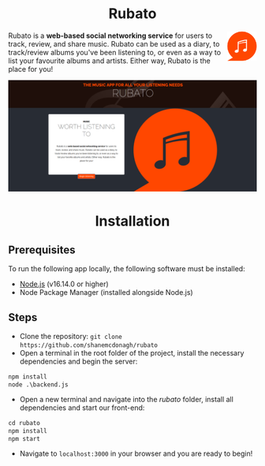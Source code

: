  <div>
 <h1 align="center">Rubato</h1> 
 <img src="https://github.com/shanemcdonagh/rubato/blob/main/rubato/src/images/simplelogo.png?raw=true" alt="Rubato logo" title="Rubato" align="right" height="60"/>
 </div>
 



Rubato is a <b>web-based social networking service</b> for users to track, review, and share music. Rubato can be used as a diary, to track/review albums you've been listening to, or even as a way to list your favourite albums and artists. Either way, Rubato is the place for you!

<img src="https://github.com/shanemcdonagh/rubato/blob/main/rubato/src/images/welcome-screen.png?raw=true" alt="Rubato Welcome" title="Welcome"/>

 <h1 align="center">Installation</h1> 
 <h2>Prerequisites</h2>
 
 To run the following app locally, the following software must be installed:
 
 <ul>
 <li><a href="https://nodejs.org/en">Node.js</a> (v16.14.0 or higher)</li>
 <li>Node Package Manager (installed alongside Node.js)</li>
 </ul>
 
  <h2>Steps</h2>
  
  - Clone the repository: `git clone https://github.com/shanemcdonagh/rubato`
  - Open a terminal in the root folder of the project, install the necessary dependencies and begin the server: 
  ```
  npm install
  node .\backend.js
  ```
  - Open a new terminal and navigate into the <i>rubato</i> folder, install all dependencies and start our front-end:
   ```
  cd rubato
  npm install
  npm start
  ```
  - Navigate to `localhost:3000` in your browser and you are ready to begin!
  
